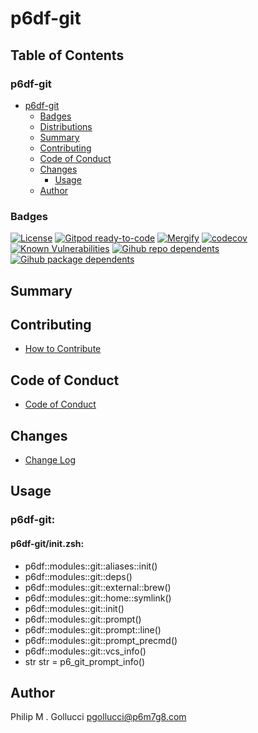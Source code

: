 # p6df-git

## Table of Contents


### p6df-git
- [p6df-git](#p6df-git)
  - [Badges](#badges)
  - [Distributions](#distributions)
  - [Summary](#summary)
  - [Contributing](#contributing)
  - [Code of Conduct](#code-of-conduct)
  - [Changes](#changes)
    - [Usage](#usage)
  - [Author](#author)

### Badges

[![License](https://img.shields.io/badge/License-Apache%202.0-yellowgreen.svg)](https://opensource.org/licenses/Apache-2.0)
[![Gitpod ready-to-code](https://img.shields.io/badge/Gitpod-ready--to--code-blue?logo=gitpod)](https://gitpod.io/#https://github.com/p6m7g8/p6df-git)
[![Mergify](https://img.shields.io/endpoint.svg?url=https://gh.mergify.io/badges/p6m7g8/p6df-git/&style=flat)](https://mergify.io)
[![codecov](https://codecov.io/gh/p6m7g8/p6df-git/branch/master/graph/badge.svg?token=14Yj1fZbew)](https://codecov.io/gh/p6m7g8/p6df-git)
[![Known Vulnerabilities](https://snyk.io/test/github/p6m7g8/p6df-git/badge.svg?targetFile=package.json)](https://snyk.io/test/github/p6m7g8/p6df-git?targetFile=package.json)
[![Gihub repo dependents](https://badgen.net/github/dependents-repo/p6m7g8/p6df-git)](https://github.com/p6m7g8/p6df-git/network/dependents?dependent_type=REPOSITORY)
[![Gihub package dependents](https://badgen.net/github/dependents-pkg/p6m7g8/p6df-git)](https://github.com/p6m7g8/p6df-git/network/dependents?dependent_type=PACKAGE)

## Summary

## Contributing

- [How to Contribute](CONTRIBUTING.md)

## Code of Conduct

- [Code of Conduct](https://github.com/p6m7g8/.github/blob/master/CODE_OF_CONDUCT.md)

## Changes

- [Change Log](CHANGELOG.md)

## Usage

### p6df-git:

#### p6df-git/init.zsh:

- p6df::modules::git::aliases::init()
- p6df::modules::git::deps()
- p6df::modules::git::external::brew()
- p6df::modules::git::home::symlink()
- p6df::modules::git::init()
- p6df::modules::git::prompt()
- p6df::modules::git::prompt::line()
- p6df::modules::git::prompt_precmd()
- p6df::modules::git::vcs_info()
- str str = p6_git_prompt_info()



## Author

Philip M . Gollucci <pgollucci@p6m7g8.com>
